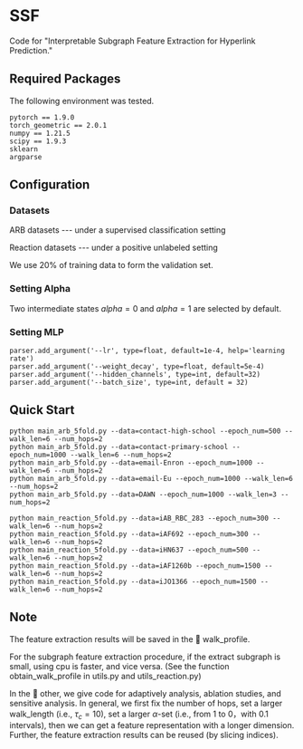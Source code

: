 # SSF
Code for "Interpretable Subgraph Feature Extraction for Hyperlink Prediction."


## Required Packages

The following environment was tested.
```
pytorch == 1.9.0
torch_geometric == 2.0.1
numpy == 1.21.5
scipy == 1.9.3
sklearn 
argparse 
```



## Configuration

### Datasets

ARB datasets --- under a supervised classification setting

Reaction datasets --- under a positive unlabeled setting

We use 20% of training data to form the validation set.


### Setting Alpha

Two intermediate states $alpha = 0$ and $alpha = 1$ are selected by default.

### Setting MLP
```
parser.add_argument('--lr', type=float, default=1e-4, help='learning rate')
parser.add_argument('--weight_decay', type=float, default=5e-4)
parser.add_argument('--hidden_channels', type=int, default=32)
parser.add_argument('--batch_size', type=int, default = 32)
```


## Quick Start
```
python main_arb_5fold.py --data=contact-high-school --epoch_num=500 --walk_len=6 --num_hops=2
python main_arb_5fold.py --data=contact-primary-school --epoch_num=1000 --walk_len=6 --num_hops=2
python main_arb_5fold.py --data=email-Enron --epoch_num=1000 --walk_len=6 --num_hops=2
python main_arb_5fold.py --data=email-Eu --epoch_num=1000 --walk_len=6 --num_hops=2
python main_arb_5fold.py --data=DAWN --epoch_num=1000 --walk_len=3 --num_hops=2

python main_reaction_5fold.py --data=iAB_RBC_283 --epoch_num=300 --walk_len=6 --num_hops=2
python main_reaction_5fold.py --data=iAF692 --epoch_num=300 --walk_len=6 --num_hops=2
python main_reaction_5fold.py --data=iHN637 --epoch_num=500 --walk_len=6 --num_hops=2
python main_reaction_5fold.py --data=iAF1260b --epoch_num=1500 --walk_len=6 --num_hops=2
python main_reaction_5fold.py --data=iJO1366 --epoch_num=1500 --walk_len=6 --num_hops=2
```

## Note

The feature extraction results will be saved in the 📁 walk_profile.

For the subgraph feature extraction procedure, if the extract subgraph is small, using cpu is faster, and vice versa. (See the function obtain_walk_profile in utils.py and utils_reaction.py)

In the 📂 other, we give code for adaptively analysis, ablation studies, and sensitive analysis. In general, we first fix the number of hops, set a larger walk_length (i.e., $\tau_c=10$), set a larger $\alpha$-set (i.e., from 1 to 0，with 0.1 intervals), then we can get a feature representation with a longer dimension. Further, the feature extraction results can be reused (by slicing indices).








